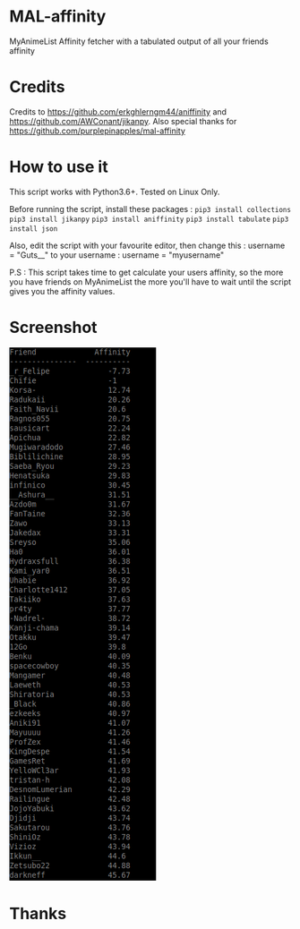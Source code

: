 # MAL-affinity
MyAnimeList Affinity fetcher with a tabulated output of all your friends affinity


# Credits 
Credits to https://github.com/erkghlerngm44/aniffinity and https://github.com/AWConant/jikanpy.
Also special thanks for https://github.com/purplepinapples/mal-affinity


# How to use it 
This script works with Python3.6+. Tested on Linux Only.

Before running the script, install these packages :
`pip3 install collections`
`pip3 install jikanpy`
`pip3 install aniffinity`
`pip3 install tabulate`
`pip3 install json`

Also, edit the script with your favourite editor, then change this : 
username = "Guts__"
to your username :
username = "myusername"

P.S : This script takes time to get calculate your users affinity, so the more you have friends on MyAnimeList the more you'll have to wait until the script gives you the affinity values.

# Screenshot 

![Affinity Output](affinity-output.png)

# Thanks 
